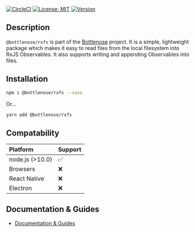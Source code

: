 [![CircleCI](https://circleci.com/gh/buccaneerai/bottlenose/tree/master.svg?style=shield)](https://circleci.com/gh/buccaneerai/bottlenose/tree/master)
[![License: MIT](https://img.shields.io/badge/License-MIT-green.svg)](https://opensource.org/licenses/MIT)
<a href="https://www.npmjs.com/package/@bottlenose/rxfs">
  <img src="https://img.shields.io/npm/v/@bottlenose/rxfs.svg" alt="Version">
</a>

## Description
`@bottlenose/rxfs` is part of the [Bottlenose](https://github.com/buccaneerai/bottlenose) project.  It is a simple, lightweight package which makes it easy to read files from the local filesystem into RxJS Observables.  It also supports writing and appending Observables into files.

## Installation
```bash
npm i @bottlenose/rxfs --save
```
Or...
```bash
yarn add @bottlenose/rxfs
```

## Compatability

| Platform | Support |
| :--- | :--- |
| node.js \(&gt;10.0\) | ✅ |
| Browsers | ❌ |
| React Native | ❌ |
| Electron | ❌ |

## Documentation & Guides
- [Documentation & Guides](https://buccaneerai.gitbook.io/bottlenose/sources-and-sinks/rxs3)